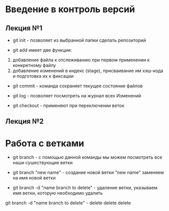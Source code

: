 # Введение в контроль версий

## Лекция №1

* git init - позволяет из выбранной папки сделать репозиторий

* git add имеет две функции:

1. добавление файла к отслеживанию при первом применении к конкретному файлу 
2. добавление изменений в индекс (stage), присваивание им хэш-кода и подготовка их к фиксации

* git commit - команда сохраняет текущее состояние файлов

* git log - позволяет посмотреть на журнал всех Изменений

* git checkout - применяют при переключении веток

## Лекция №2

# Работа с ветками
* git branch - с помощью данной команды мы можем посмотреть все наши сушествующие ветки

* git branch "new name"  - создание новой ветки "new name" заменяем на имя новой ветки

* git branch -d "name branch to delete" - удаление ветки, указываем имя ветки, которую необходимо удалить 



git branch -d "name branch to delete" - delete delete delete


